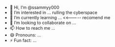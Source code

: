 - 👋 Hi, I’m @ssammyy000
- 👀 I’m interested in ... rulling the cyberspace
- 🌱 I’m currently learning ... <<----- recomend me
- 💞️ I’m looking to collaborate on ... 
- 📫 How to reach me ...
- 😄 Pronouns: ...
- ⚡ Fun fact: ...

<!---
ssammyy000/ssammyy000 is a ✨ special ✨ repository because its `README.md` (this file) appears on your GitHub profile.
You can click the Preview link to take a look at your changes.
--->
